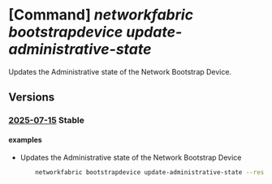 # [Command] _networkfabric bootstrapdevice update-administrative-state_

Updates the Administrative state of the Network Bootstrap Device.

## Versions

### [2025-07-15](/Resources/mgmt-plane/L3N1YnNjcmlwdGlvbnMve30vcmVzb3VyY2Vncm91cHMve30vcHJvdmlkZXJzL21pY3Jvc29mdC5tYW5hZ2VkbmV0d29ya2ZhYnJpYy9uZXR3b3JrYm9vdHN0cmFwZGV2aWNlcy97fS91cGRhdGVhZG1pbmlzdHJhdGl2ZXN0YXRl/2025-07-15.xml) **Stable**

<!-- mgmt-plane /subscriptions/{}/resourcegroups/{}/providers/microsoft.managednetworkfabric/networkbootstrapdevices/{}/updateadministrativestate 2025-07-15 -->

#### examples

- Updates the Administrative state of the Network Bootstrap Device
    ```bash
        networkfabric bootstrapdevice update-administrative-state --resource-group example-rg --resource-name example-device --resource-ids "[/Subscriptions/1234ABCD-0A1B-1234-5678-123456ABCDEF/resourceGroups/example-rg/providers/Microsoft.ManagedNetworkFabric/networkBootstrapDevices/example-device-1]" --state RMA
    ```
